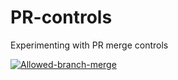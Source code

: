 # PR-controls
Experimenting with PR merge controls





[![Allowed-branch-merge](https://github.com/Sam-Rowe/PR-controls/actions/workflows/allowed-branches-1.yml/badge.svg)](https://github.com/Sam-Rowe/PR-controls/actions/workflows/allowed-branches-1.yml)
